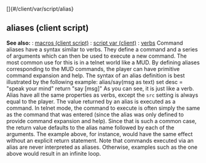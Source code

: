 []{#/client/var/script/alias}
## aliases (client script)
**See also:**
:   [macros (client script)](#/client/var/script/macro)
:   [script var (client)](#/client/var/script)
:   [verbs](#/verb)
Command aliases have a syntax similar to verbs. They define a command
and a series of arguments which can then be used to execute a new
command. The most common use for this is in a telnet world like a MUD.
By defining aliases corresponding to the MUD commands, the player can
have primitive command expansion and help.
The syntax of an alias definition is best illustrated by the following
example: alias/say(msg as text) set desc = \"speak your mind\" return
\"say \[msg\]\"
As you can see, it is just like a verb. Alias have all the same
properties as verbs, except the `src` setting is always equal to the
player.
The value returned by an alias is executed as a command. In telnet mode,
the command to execute is often simply the same as the command that was
entered (since the alias was only defined to provide command expansion
and help). Since that is such a common case, the return value defaults
to the alias name followed by each of the arguments. The example above,
for instance, would have the same effect without an explicit return
statement.
Note that commands executed via an alias are never interpreted as
aliases. Otherwise, examples such as the one above would result in an
infinite loop.